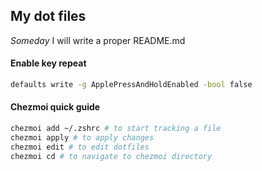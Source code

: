 ## My dot files
_Someday_ I will write a proper README.md

#### Enable key repeat
```sh
defaults write -g ApplePressAndHoldEnabled -bool false
```

#### Chezmoi quick guide
```sh
chezmoi add ~/.zshrc # to start tracking a file
chezmoi apply # to apply changes
chezmoi edit # to edit dotfiles
chezmoi cd # to navigate to chezmoi directory
```
